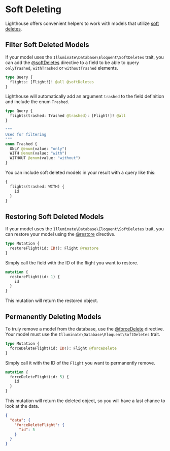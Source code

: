 # Soft Deleting

Lighthouse offers convenient helpers to work with models that utilize
[soft deletes](https://laravel.com/docs/eloquent#soft-deleting).

## Filter Soft Deleted Models

If your model uses the `Illuminate\Database\Eloquent\SoftDeletes` trait,
you can add the [@softDeletes](../api-reference/directives.md#softdeletes) directive to a field
to be able to query `onlyTrashed`, `withTrashed` or `withoutTrashed` elements.

```graphql
type Query {
  flights: [Flight!]! @all @softDeletes
}
```

Lighthouse will automatically add an argument `trashed` to the field definition
and include the enum `Trashed`.

```graphql
type Query {
  flights(trashed: Trashed @trashed): [Flight!]! @all
}

"""
Used for filtering
"""
enum Trashed {
  ONLY @enum(value: "only")
  WITH @enum(value: "with")
  WITHOUT @enum(value: "without")
}
```

You can include soft deleted models in your result with a query like this:

```graphql
{
  flights(trashed: WITH) {
    id
  }
}
```

## Restoring Soft Deleted Models

If your model uses the `Illuminate\Database\Eloquent\SoftDeletes` trait,
you can restore your model using the [@restore](../api-reference/directives.md#restore) directive.

```graphql
type Mutation {
  restoreFlight(id: ID!): Flight @restore
}
```

Simply call the field with the ID of the flight you want to restore.

```graphql
mutation {
  restoreFlight(id: 1) {
    id
  }
}
```

This mutation will return the restored object.

## Permanently Deleting Models

To truly remove a model from the database,
use the [@forceDelete](../api-reference/directives.md#forcedelete) directive.
Your model must use the `Illuminate\Database\Eloquent\SoftDeletes` trait.

```graphql
type Mutation {
  forceDeleteFlight(id: ID!): Flight @forceDelete
}
```

Simply call it with the ID of the `Flight` you want to permanently remove.

```graphql
mutation {
  forceDeleteFlight(id: 5) {
    id
  }
}
```

This mutation will return the deleted object, so you will have a last chance to look at the data.

```json
{
  "data": {
    "forceDeleteFlight": {
      "id": 5
    }
  }
}
```
